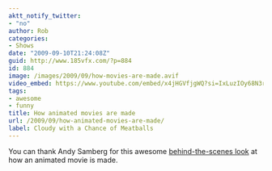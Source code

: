 ```yaml
---
aktt_notify_twitter:
- "no"
author: Rob
categories:
- Shows
date: "2009-09-10T21:24:08Z"
guid: http://www.185vfx.com/?p=884
id: 884
image: /images/2009/09/how-movies-are-made.avif
video_embed: https://www.youtube.com/embed/x4jHGVfjgWQ?si=IxLuzIOy68N3rJQO
tags:
- awesome
- funny
title: How animated movies are made
url: /2009/09/how-animated-movies-are-made/
label: Cloudy with a Chance of Meatballs
---
```



You can thank Andy Samberg for this awesome [behind-the-scenes look](http://www.youtube.com/watch?v=x4jHGVfjgWQ) at how an animated movie is made.